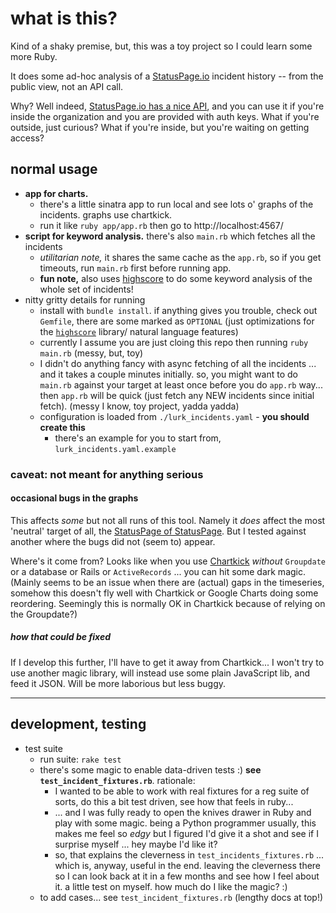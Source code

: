 # what is this?

Kind of a shaky premise, but, this was a toy project so I could learn some more Ruby.

It does some ad-hoc analysis of a [StatusPage.io](https://www.statuspage.io/) incident history -- from the public view, not an API call.

Why? Well indeed, [StatusPage.io has a nice API](https://doers.statuspage.io/api/v1/incidents/), and you can use it if you're inside the organization and you are provided with auth keys. What if you're outside, just curious? What if you're inside, but you're waiting on getting access?

## normal usage

- **app for charts.** 
    - there's a little sinatra app to run local and see lots o' graphs of the incidents. graphs use chartkick.
    - run it like `ruby app/app.rb` then go to http://localhost:4567/
- **script for keyword analysis.** there's also `main.rb` which fetches all the incidents
    - _utilitarian note,_ it shares the same cache as the `app.rb`, so if you get timeouts, run `main.rb` first before running app. 
    - **fun note,** also uses [highscore](https://github.com/domnikl/highscore) to do some keyword analysis of the whole set of incidents!
- nitty gritty details for running
    - install with `bundle install`. if anything gives you trouble, check out `Gemfile`, there are some marked as `OPTIONAL` (just optimizations for the [`highscore`](https://github.com/domnikl/highscore) library/ natural language features)
    - currently I assume you are just cloing this repo then running `ruby main.rb` (messy, but, toy)
    - I didn't do anything fancy with async fetching of all the incidents ... and it takes a couple minutes initially. so, you might want to do `main.rb` against your target at least once before you do `app.rb` way... then `app.rb` will be quick (just fetch any NEW incidents since initial fetch). (messy I know, toy project, yadda yadda)
    - configuration is loaded from `./lurk_incidents.yaml` - **you should create this**
        - there's an example for you to start from, `lurk_incidents.yaml.example`

### caveat: not meant for anything serious

#### occasional bugs in the graphs

This affects _some_ but not all runs of this tool. Namely it _does_ affect the most 'neutral' target of all, the [StatusPage of StatusPage](http://metastatuspage.com/). But I tested against another where the bugs did not (seem to) appear.

Where's it come from? Looks like when you use [Chartkick](https://github.com/ankane/chartkick) _without_ `Groupdate` or a database or Rails or `ActiveRecords` ... you can hit some dark magic. (Mainly seems to be an issue when there are (actual) gaps in the timeseries, somehow this doesn't fly well with Chartkick or Google Charts doing some reordering. Seemingly this is normally OK in Chartkick because of relying on the Groupdate?)

##### how that could be fixed

If I develop this further, I'll have to get it away from Chartkick... I won't try to use another magic library, will instead use some plain JavaScript lib, and feed it JSON. Will be more laborious but less buggy.

----

## development, testing

- test suite
    - run suite: `rake test`
    - there's some magic to enable data-driven tests :) **see `test_incident_fixtures.rb`**.  rationale:
        - I wanted to be able to work with real fixtures for a reg suite of sorts, do this a bit test driven, see how that feels in ruby...
        - ... and I was fully ready to open the knives drawer in Ruby and play with some magic. being a Python programmer usually, this makes me feel so _edgy_ but I figured I'd give it a shot and see if I surprise myself ... hey maybe I'd like it?
        - so, that explains the cleverness in `test_incidents_fixtures.rb` ... which is, anyway, useful in the end. leaving the cleverness there so I can look back at it in a few months and see how I feel about it. a little test on myself. how much do I like the magic? :)
    - to add cases... see `test_incident_fixtures.rb` (lengthy docs at top!)
